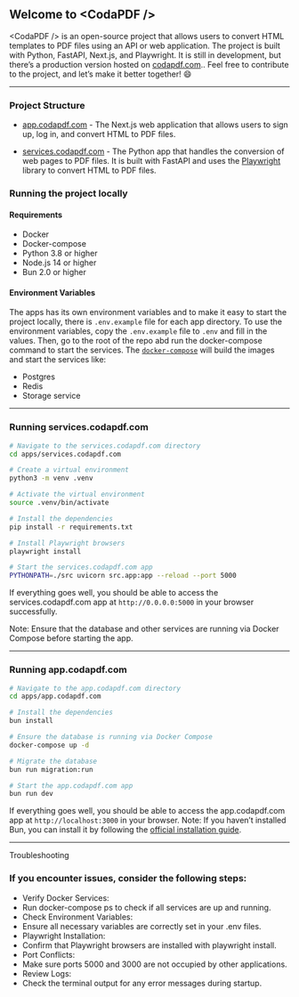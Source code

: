 ## Welcome to \<CodaPDF />

\<CodaPDF /> is an open-source project that allows users to convert HTML templates to PDF files using an API or web application. The project is built with Python, FastAPI, Next.js, and Playwright. It is still in development, but there’s a production version hosted on [codapdf.com](https://codapdf.com).. Feel free to contribute to the project, and let’s make it better together! :smile:

<hr />

### Project Structure

* [app.codapdf.com](./apps/app.codapdf.com) - The Next.js web application that allows users to sign up, log in, and convert HTML to PDF files.

* [services.codapdf.com](./apps/services.codapdf.com) - The Python app that handles the conversion of web pages to PDF files. It is built with FastAPI and uses the [Playwright](https://pypi.org/project/playwright/1.48.0/) library to convert HTML to PDF files.


### Running the project locally

#### Requirements

* Docker
* Docker-compose
* Python 3.8 or higher
* Node.js 14 or higher
* Bun 2.0 or higher

#### Environment Variables

The apps has its own environment variables and to make it easy to start the project locally, there is `.env.example` file for each app directory. To use the environment variables, copy the `.env.example` file to `.env` and fill in the values. Then, go to the root of the repo abd run the docker-compose command to start the services. The [`docker-compose`](./docker-compose.yaml) will build the images and start the services like:

* Postgres
* Redis
* Storage service 

<hr />

### Running services.codapdf.com
```bash
# Navigate to the services.codapdf.com directory
cd apps/services.codapdf.com

# Create a virtual environment
python3 -m venv .venv

# Activate the virtual environment
source .venv/bin/activate

# Install the dependencies
pip install -r requirements.txt

# Install Playwright browsers
playwright install

# Start the services.codapdf.com app
PYTHONPATH=./src uvicorn src.app:app --reload --port 5000

```
If everything goes well, you should be able to access the services.codapdf.com app at `http://0.0.0.0:5000` in your browser successfully.

Note: Ensure that the database and other services are running via Docker Compose before starting the app.
<hr />

### Running app.codapdf.com

```bash
# Navigate to the app.codapdf.com directory
cd apps/app.codapdf.com

# Install the dependencies
bun install

# Ensure the database is running via Docker Compose
docker-compose up -d

# Migrate the database
bun run migration:run

# Start the app.codapdf.com app
bun run dev
```

If everything goes well, you should be able to access the app.codapdf.com app at `http://localhost:3000` in your browser.
Note: If you haven’t installed Bun, you can install it by following the [official installation guide](https://bun.sh/docs/installation).
<hr />

Troubleshooting

### If you encounter issues, consider the following steps:
* Verify Docker Services:
* Run docker-compose ps to check if all services are up and running.
* Check Environment Variables:
* Ensure all necessary variables are correctly set in your .env files.
* Playwright Installation:
* Confirm that Playwright browsers are installed with playwright install.
* Port Conflicts:
* Make sure ports 5000 and 3000 are not occupied by other applications.
* Review Logs:
* Check the terminal output for any error messages during startup.
